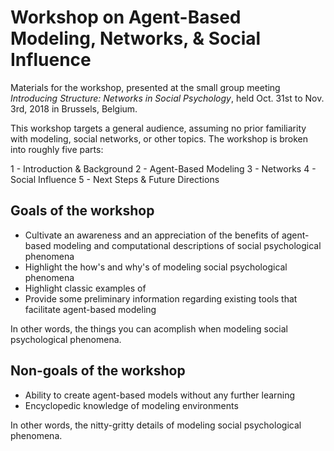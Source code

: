 # Workshop on Agent-Based Modeling, Networks, & Social Influence

Materials for the workshop, presented at the small group meeting *Introducing Structure: Networks in Social Psychology*, held Oct. 31st to Nov. 3rd, 2018 in Brussels, Belgium.

This workshop targets a general audience, assuming no prior familiarity with modeling, social networks, or other topics.  The workshop is broken into roughly five parts:

1 - Introduction & Background
2 - Agent-Based Modeling
3 - Networks
4 - Social Influence
5 - Next Steps & Future Directions

## Goals of the workshop
* Cultivate an awareness and an appreciation of the benefits of agent-based modeling and computational descriptions of social psychological phenomena
* Highlight the how's and why's of modeling social psychological phenomena
* Highlight classic examples of 
* Provide some preliminary information regarding existing tools that facilitate agent-based modeling

In other words, the things you can acomplish when modeling social psychological phenomena.

## Non-goals of the workshop
* Ability to create agent-based models without any further learning
* Encyclopedic knowledge of modeling environments

In other words, the nitty-gritty details of modeling social psychological phenomena.
